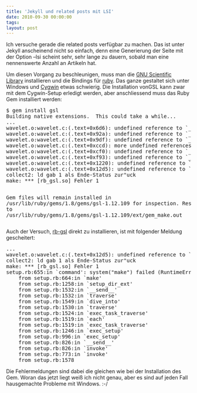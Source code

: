 ```yaml
---
title: 'Jekyll und related posts mit LSI'
date: 2010-09-30 00:00:00 
tags: 
layout: post
---
```

<p>Ich versuche gerade die&nbsp;related posts&nbsp;verf&uuml;gbar zu machen. Das ist unter Jekyll anscheinend nicht so einfach, denn eine Generierung der Seite mit der Option&nbsp;&ndash;lsi&nbsp;scheint sehr, sehr lange zu dauern, sobald man eine nennenswerte Anzahl an Artikeln hat.</p>
<p>Um diesen Vorgang zu beschleunigen, muss man die&nbsp;<a href="http://www.gnu.org/software/gsl/">GNU Scientific Library</a>&nbsp;installieren und die Bindings f&uuml;r&nbsp;<a href="http://www.ruby-lang.org/de/">ruby</a>. Das ganze gestaltet sich unter Windows und&nbsp;<a href="http://cygwin.com/">Cygwin</a>&nbsp;etwas schwierig. Die Installation vonGSL&nbsp;kann zwar mit dem Cygwin-Setup erledigt werden, aber anschliessend muss das Ruby Gem installiert werden:</p>
<div class="CodeRay">
  <div class="code"><pre>$ gem install gsl
Building native extensions.  This could take a while...
...
wavelet.o:wavelet.c:(.text+0x6d6): undefined reference to `_cNArray'
wavelet.o:wavelet.c:(.text+0x92a): undefined reference to `_cNArray'
wavelet.o:wavelet.c:(.text+0x9df): undefined reference to `_cNArray'
wavelet.o:wavelet.c:(.text+0xccd): more undefined references to `_cNArray' follow
wavelet.o:wavelet.c:(.text+0xcf0): undefined reference to `_na_make_object'
wavelet.o:wavelet.c:(.text+0xf93): undefined reference to `_cNArray'
wavelet.o:wavelet.c:(.text+0x1220): undefined reference to `_cNArray'
wavelet.o:wavelet.c:(.text+0x12d5): undefined reference to `_cNArray'
collect2: ld gab 1 als Ende-Status zur&quot;uck
make: *** [rb_gsl.so] Fehler 1


Gem files will remain installed in /usr/lib/ruby/gems/1.8/gems/gsl-1.12.109 for inspection.
Results logged to /usr/lib/ruby/gems/1.8/gems/gsl-1.12.109/ext/gem_make.out</pre></div>
</div>

<p>Auch der Versuch,&nbsp;<a href="http://rb-gsl.rubyforge.org/">rb-gsl</a>&nbsp;direkt zu installieren, ist mit folgender Meldung gescheitert:</p>
<div class="CodeRay">
  <div class="code"><pre>...
wavelet.o:wavelet.c:(.text+0x12d5): undefined reference to `_cNArray'
collect2: ld gab 1 als Ende-Status zur&quot;uck
make: *** [rb_gsl.so] Fehler 1
setup.rb:655:in `command': system(&quot;make&quot;) failed (RuntimeError)
    from setup.rb:664:in `make'
    from setup.rb:1258:in `setup_dir_ext'
    from setup.rb:1532:in `__send__'
    from setup.rb:1532:in `traverse'
    from setup.rb:1549:in `dive_into'
    from setup.rb:1530:in `traverse'
    from setup.rb:1524:in `exec_task_traverse'
    from setup.rb:1519:in `each'
    from setup.rb:1519:in `exec_task_traverse'
    from setup.rb:1246:in `exec_setup'
    from setup.rb:996:in `exec_setup'
    from setup.rb:826:in `__send__'
    from setup.rb:826:in `invoke'
    from setup.rb:773:in `invoke'
    from setup.rb:1578</pre></div>
</div>

<p>Die Fehlermeldungen sind dabei die gleichen wie bei der Installation des Gem. Woran das jetzt liegt wei&szlig; ich nicht genau, aber es sind auf jeden Fall hausgemachte Probleme mit Windows. :-/</p>
